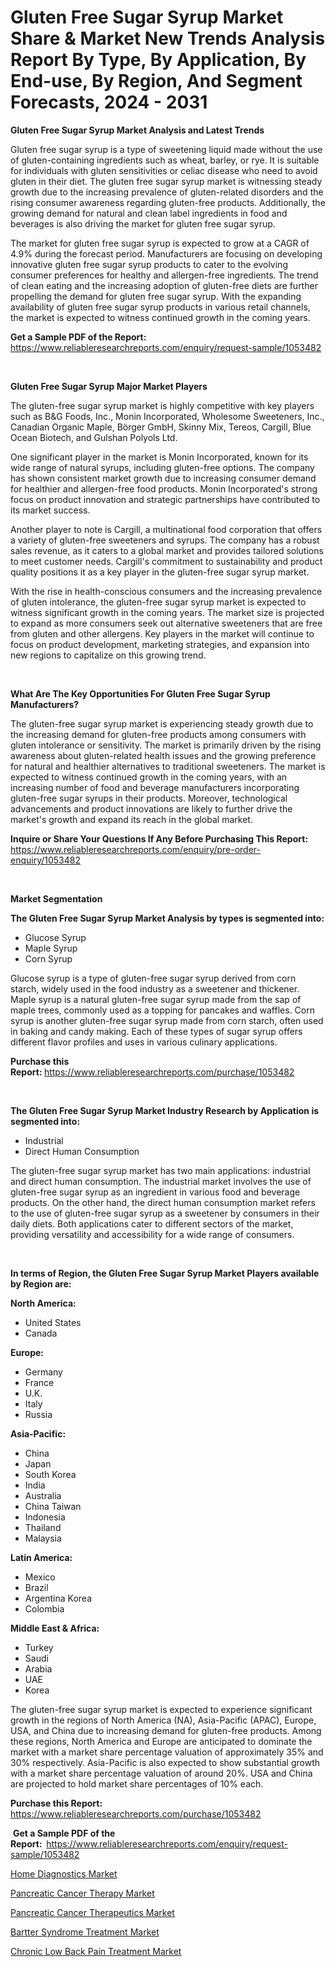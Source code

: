 <p><h1>Gluten Free Sugar Syrup Market Share & Market New Trends Analysis Report By Type, By Application, By End-use, By Region, And Segment Forecasts, 2024 - 2031</h1></p><p><strong>Gluten Free Sugar Syrup Market Analysis and Latest Trends</strong></p>
<p><p>Gluten free sugar syrup is a type of sweetening liquid made without the use of gluten-containing ingredients such as wheat, barley, or rye. It is suitable for individuals with gluten sensitivities or celiac disease who need to avoid gluten in their diet. The gluten free sugar syrup market is witnessing steady growth due to the increasing prevalence of gluten-related disorders and the rising consumer awareness regarding gluten-free products. Additionally, the growing demand for natural and clean label ingredients in food and beverages is also driving the market for gluten free sugar syrup.</p><p>The market for gluten free sugar syrup is expected to grow at a CAGR of 4.9% during the forecast period. Manufacturers are focusing on developing innovative gluten free sugar syrup products to cater to the evolving consumer preferences for healthy and allergen-free ingredients. The trend of clean eating and the increasing adoption of gluten-free diets are further propelling the demand for gluten free sugar syrup. With the expanding availability of gluten free sugar syrup products in various retail channels, the market is expected to witness continued growth in the coming years.</p></p>
<p><strong>Get a Sample PDF of the Report:&nbsp;</strong> <a href="https://www.reliableresearchreports.com/enquiry/request-sample/1053482">https://www.reliableresearchreports.com/enquiry/request-sample/1053482</a></p>
<p>&nbsp;</p>
<p><strong>Gluten Free Sugar Syrup Major Market Players</strong></p>
<p><p>The gluten-free sugar syrup market is highly competitive with key players such as B&G Foods, Inc., Monin Incorporated, Wholesome Sweeteners, Inc., Canadian Organic Maple, Börger GmbH, Skinny Mix, Tereos, Cargill, Blue Ocean Biotech, and Gulshan Polyols Ltd.</p><p>One significant player in the market is Monin Incorporated, known for its wide range of natural syrups, including gluten-free options. The company has shown consistent market growth due to increasing consumer demand for healthier and allergen-free food products. Monin Incorporated's strong focus on product innovation and strategic partnerships have contributed to its market success.</p><p>Another player to note is Cargill, a multinational food corporation that offers a variety of gluten-free sweeteners and syrups. The company has a robust sales revenue, as it caters to a global market and provides tailored solutions to meet customer needs. Cargill's commitment to sustainability and product quality positions it as a key player in the gluten-free sugar syrup market.</p><p>With the rise in health-conscious consumers and the increasing prevalence of gluten intolerance, the gluten-free sugar syrup market is expected to witness significant growth in the coming years. The market size is projected to expand as more consumers seek out alternative sweeteners that are free from gluten and other allergens. Key players in the market will continue to focus on product development, marketing strategies, and expansion into new regions to capitalize on this growing trend.</p></p>
<p>&nbsp;</p>
<p><strong>What Are The Key Opportunities For Gluten Free Sugar Syrup Manufacturers?</strong></p>
<p><p>The gluten-free sugar syrup market is experiencing steady growth due to the increasing demand for gluten-free products among consumers with gluten intolerance or sensitivity. The market is primarily driven by the rising awareness about gluten-related health issues and the growing preference for natural and healthier alternatives to traditional sweeteners. The market is expected to witness continued growth in the coming years, with an increasing number of food and beverage manufacturers incorporating gluten-free sugar syrups in their products. Moreover, technological advancements and product innovations are likely to further drive the market's growth and expand its reach in the global market.</p></p>
<p><strong>Inquire or Share Your Questions If Any Before Purchasing This Report:</strong> <a href="https://www.reliableresearchreports.com/enquiry/pre-order-enquiry/1053482">https://www.reliableresearchreports.com/enquiry/pre-order-enquiry/1053482</a></p>
<p>&nbsp;</p>
<p><strong>Market Segmentation</strong></p>
<p><strong>The Gluten Free Sugar Syrup Market Analysis by types is segmented into:</strong></p>
<p><ul><li>Glucose Syrup</li><li>Maple Syrup</li><li>Corn Syrup</li></ul></p>
<p><p>Glucose syrup is a type of gluten-free sugar syrup derived from corn starch, widely used in the food industry as a sweetener and thickener. Maple syrup is a natural gluten-free sugar syrup made from the sap of maple trees, commonly used as a topping for pancakes and waffles. Corn syrup is another gluten-free sugar syrup made from corn starch, often used in baking and candy making. Each of these types of sugar syrup offers different flavor profiles and uses in various culinary applications.</p></p>
<p><strong>Purchase this Report:&nbsp;</strong><a href="https://www.reliableresearchreports.com/purchase/1053482">https://www.reliableresearchreports.com/purchase/1053482</a></p>
<p>&nbsp;</p>
<p><strong>The Gluten Free Sugar Syrup Market Industry Research by Application is segmented into:</strong></p>
<p><ul><li>Industrial</li><li>Direct Human Consumption</li></ul></p>
<p><p>The gluten-free sugar syrup market has two main applications: industrial and direct human consumption. The industrial market involves the use of gluten-free sugar syrup as an ingredient in various food and beverage products. On the other hand, the direct human consumption market refers to the use of gluten-free sugar syrup as a sweetener by consumers in their daily diets. Both applications cater to different sectors of the market, providing versatility and accessibility for a wide range of consumers.</p></p>
<p>&nbsp;</p>
<p><strong>In terms of Region, the Gluten Free Sugar Syrup Market Players available by Region are:</strong></p>
<p>
    <p> <strong> North America: </strong>
        <ul>
            <li>United States</li>
            <li>Canada</li>
        </ul>
        </p> 
    <p> <strong> Europe: </strong>
        <ul>
            <li>Germany</li>
            <li>France</li>
            <li>U.K.</li>
            <li>Italy</li>
            <li>Russia</li>
        </ul>
        </p> 
    <p> <strong> Asia-Pacific: </strong>
        <ul>
            <li>China</li>
            <li>Japan</li>
            <li>South Korea</li>
            <li>India</li>
            <li>Australia</li>
            <li>China Taiwan</li>
            <li>Indonesia</li>
            <li>Thailand</li>
            <li>Malaysia</li>
        </ul>
        </p> 
    <p> <strong> Latin America: </strong>
        <ul>
            <li>Mexico</li>
            <li>Brazil</li>
            <li>Argentina Korea</li>
            <li>Colombia</li>
        </ul>
        </p> 
    <p> <strong> Middle East & Africa: </strong>
        <ul>
            <li>Turkey</li>
            <li>Saudi</li>
            <li>Arabia</li>
            <li>UAE</li>
            <li>Korea</li>
        </ul>
    </p>
    </p>
<p><p>The gluten-free sugar syrup market is expected to experience significant growth in the regions of North America (NA), Asia-Pacific (APAC), Europe, USA, and China due to increasing demand for gluten-free products. Among these regions, North America and Europe are anticipated to dominate the market with a market share percentage valuation of approximately 35% and 30% respectively. Asia-Pacific is also expected to show substantial growth with a market share percentage valuation of around 20%. USA and China are projected to hold market share percentages of 10% each.</p></p>
<p><strong>Purchase this Report: </strong><a href="https://www.reliableresearchreports.com/purchase/1053482">https://www.reliableresearchreports.com/purchase/1053482</a></p>
<p>&nbsp;<strong>Get a Sample PDF of the Report:&nbsp;&nbsp;</strong><a href="https://www.reliableresearchreports.com/enquiry/request-sample/1053482">https://www.reliableresearchreports.com/enquiry/request-sample/1053482</a></p>
<p><strong></strong></p>
<p><p><a href="https://medium.com/p/af7db3cc585c/edit">Home Diagnostics Market</a></p><p><a href="https://medium.com/@nathanpatel65/pancreatic-cancer-therapy-market-share-evolution-and-market-growth-trends-2024-2031-2c2448c61eff">Pancreatic Cancer Therapy Market</a></p><p><a href="https://medium.com/@nathanpatel65/pancreatic-cancer-therapeutics-market-report-reveals-the-latest-trends-and-growth-opportunities-of-dbe821ea255a">Pancreatic Cancer Therapeutics Market</a></p><p><a href="https://medium.com/p/619b1806c86b/edit">Bartter Syndrome Treatment Market</a></p><p><a href="https://medium.com/p/7b562bb2c072/edit">Chronic Low Back Pain Treatment Market</a></p></p>